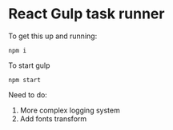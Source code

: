 React Gulp task runner
===

To get this up and running:

```
npm i
```

To start gulp

```
npm start
```

Need to do:
  1. More complex logging system
  2. Add fonts transform
